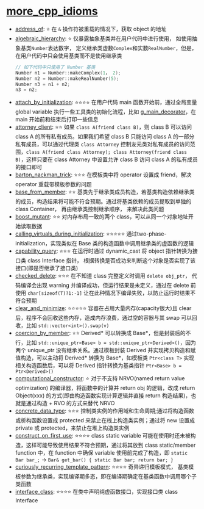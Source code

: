 # [more_cpp_idioms](https://en.wikibooks.org/wiki/More_C%2B%2B_Idioms)

- [address_of](address_of.cpp): ⭐ 在 `&` 操作符被重载的情况下，获取 object 的地址
- [algebraic_hierarchy](algebraic_hierarchy.cpp): ⭐ 仅暴露抽象基类并在用户代码中进行使用， 如使用抽象基类`Number`表达数字， 定义继承类虚数`Complex`和实数`RealNumber`，但是，在用户代码中只会使用基类而不是使用继承类
    ```cpp
    // 如下代码中只使用了 Number 基类
    Number n1 = Number::makeComplex(1， 2);
    Number n2 = Number::makeRealNumber(5);
    Number n3 = n1 + n2;
    n3 = n2;
    ```
- [attach_by_initialization](src/attach_by_initialization.cc): ⭐⭐⭐⭐ 在用户代码 main 函数开始前，通过全局变量 global variable 执行一些工具类的初始化流程，比如 [g_main_decorator](src/utils/main_decorator.h)，在 main 开始前和结束后打印一些信息
- [attorney_client](src/attorney_client.cc): ⭐⭐ 如果 `class A(friend class B)`，则 class B 可以访问 class A 的所有私有成员。如果我们希望 class B 只能访问 class A 的一部分私有成员，可以通过代理类 `class Attorney` 控制友元类对私有成员的访问范围，`class A(friend class Attorney); class Attorney(friend class B)`，这样只要在 class Attorney 中设置允许 class B 访问 class A 的私有成员的接口即可
- [barton_nackman_trick](src/barton_nackman_trick.cc): ⭐⭐⭐ 在模板类中将 operator 设置成 friend，解决 operator 重载带模板参数的问题
- [base_from_member](src/base_from_member.cc): ⭐⭐ 基类先于继承类成员构造，若基类构造依赖继承类的成员，构造结果将可能不符合预期。通过将基类依赖的成员提取到单独的 class Container， 再由继承类控制继承顺序， 来解决此类问题
- [boost_mutant](src/boost_mutant.cc): ⭐⭐ 对内存布局一致的两个 class，可以从同一个对象地址开始读取数据
- [calling_virtuals_during_initialization](src/calling_virtuals_during_initialization.cc): ⭐⭐⭐⭐⭐ 通过two-phase-initialization，实现类似在 Base 类的构造函数中调用继承类的虚函数的逻辑
- [capability_query](src/capability_query.cc): ⭐⭐⭐ 在运行时通过 dynamic_cast 将 object 指针转换为接口类 class Interface 指针， 根据转换是否成功来判断这个对象是否实现了该接口(即是否继承了接口类)
- [checked_delete](src/checked_delete.cc): ⭐⭐⭐ 在不知道 class 完整定义时调用 `delete obj_ptr`， 代码编译会出现 warning 并编译成功，但运行结果是未定义，通过在 delete 前使用 `char[sizeof(T)?1:-1]` 让在此种情况下编译失败，以防止运行时结果不符合预期
- [clear_and_minimize](src/clear_and_minimize.cc): ⭐⭐⭐⭐⭐ 容器在占用大量内存(capacity很大)且 clear 后，程序不会回收这些内存，造成内存浪费，通过空的容器与其 swap 可以回收，比如 `std::vector<int>().swap(v)`
- [coercion_by_member](src/coercion_by_member.cc): ⭐⭐ Derived* 可以转换成 Base*，但是封装后的不行，比如 `std::unique_ptr<Base> b = std::unique_ptr<Derived>()`，因为两个 unique_ptr 没有继承关系。通过模板封装 Derived 并实现拷贝构造和赋值构造，可以主动将 Derived* 转换为 Base*，如模板类 `Ptr<class T>` 实现相关构造函数后，可以将 Derived 指针转换为基类指针 `Ptr<Base> b = Ptr<Derived>()`
- [computational_constructor](src/computational_constructor.cc): ⭐ 对于不支持 NRVO(named return value optimization) 的编译器，将函数中的计算并 return obj 的逻辑，改成 return Object(xxx) 的方式(即由构造函数实现计算逻辑并直接 return 构造结果)，也就是通过构造 + RVO 的方式来替代 NRVO
- [concrete_data_type](src/concrete_data_type.cc): ⭐⭐⭐ 控制类实例的作用域和生命周期;通过将构造函数或析构函数设置成 protected 来禁止在桟上构造类实例；通过将 new 设置成 private 或 protected，来禁止在堆上构造类实例
- [construct_on_first_use](src/construct_on_first_use.cc): ⭐⭐⭐⭐ class static variable 可能在使用时还未被构造，这样可能导致使用结果不符合预期，通过将其放到 class static/member function 中，在 function 中确保 variable 使用前完成了构造，即 `static Bar bar_;` -> `Bar& get_bar() { static Bar bar; return bar; }`
- [curiously_recurring_template_pattern](src/curiously_recurring_template_pattern.cc): ⭐⭐⭐⭐ 奇异递归模板模式， 基类模板参数为继承类，实现编译期多态，即在编译期确定在基类函数中调用哪个子类函数
- [interface_class](src/interface_class.cc): ⭐⭐⭐⭐ 在类中声明纯虚函数接口，实现接口类 class Interface

